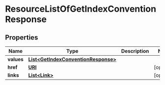 

# ResourceListOfGetIndexConventionResponse

## Properties

Name | Type | Description | Notes
------------ | ------------- | ------------- | -------------
**values** | [**List&lt;GetIndexConventionResponse&gt;**](GetIndexConventionResponse.md) |  | 
**href** | [**URI**](URI.md) |  |  [optional]
**links** | [**List&lt;Link&gt;**](Link.md) |  |  [optional]



